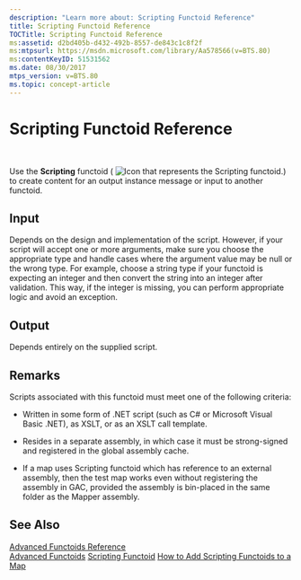 ```yaml
---
description: "Learn more about: Scripting Functoid Reference"
title: Scripting Functoid Reference
TOCTitle: Scripting Functoid Reference
ms:assetid: d2bd405b-d432-492b-8557-de843c1c8f2f
ms:mtpsurl: https://msdn.microsoft.com/library/Aa578566(v=BTS.80)
ms:contentKeyID: 51531562
ms.date: 08/30/2017
mtps_version: v=BTS.80
ms.topic: concept-article
---
```


# Scripting Functoid Reference

 

Use the **Scripting** functoid ( ![Icon that represents the Scripting functoid.](images/Aa560018.bd458694-6168-4c8c-90d2-da4407485122(BTS.80).jpeg)) to create content for an output instance message or input to another functoid.

## Input

Depends on the design and implementation of the script. However, if your script will accept one or more arguments, make sure you choose the appropriate type and handle cases where the argument value may be null or the wrong type. For example, choose a string type if your functoid is expecting an integer and then convert the string into an integer after validation. This way, if the integer is missing, you can perform appropriate logic and avoid an exception.

## Output

Depends entirely on the supplied script.

## Remarks

Scripts associated with this functoid must meet one of the following criteria:

  - Written in some form of .NET script (such as C\# or Microsoft Visual Basic .NET), as XSLT, or as an XSLT call template.

  - Resides in a separate assembly, in which case it must be strong-signed and registered in the global assembly cache.

  - If a map uses Scripting functoid which has reference to an external assembly, then the test map works even without registering the assembly in GAC, provided the assembly is bin-placed in the same folder as the Mapper assembly.

## See Also

[Advanced Functoids Reference](advanced-functoids-reference.md)  
[Advanced Functoids](https://msdn.microsoft.com/library/aa561121\(v=bts.80\))  
[Scripting Functoid](https://msdn.microsoft.com/library/aa561729\(v=bts.80\))  
[How to Add Scripting Functoids to a Map](https://msdn.microsoft.com/library/aa561749\(v=bts.80\))

